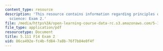```yaml
---
content_type: resource
description: 'This resource contains information regarding principles of chemical
  science: Exam 2.'
file: /media/https%3A/open-learning-course-data-rc.s3.amazonaws.com/5-111sc-principles-of-chemical-science-fall-2014/86ca492efc4bfd847a8b76f7b84e0f4f_MIT5_111F14_Exam2.pdf
file_type: application/pdf
resourcetype: Document
title: 5.111 F14 Exam 2
uid: 86ca492e-fc4b-fd84-7a8b-76f7b84e0f4f
---
```

